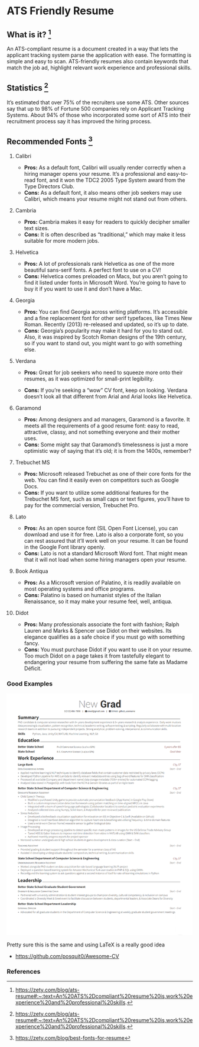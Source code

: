 # ATS Friendly Resume

## What is it? [^1]

An ATS-compliant resume is a document created in a way that lets the applicant tracking system parse the application with ease. The formatting is simple and easy to scan. ATS-friendly resumes also contain keywords that match the job ad, highlight relevant work experience and professional skills.

## Statistics [^1]

It’s estimated that over 75% of the recruiters use some ATS. Other sources say that up to 98% of Fortune 500 companies rely on Applicant Tracking Systems. About 94% of those who incorporated some sort of ATS into their recruitment process say it has improved the hiring process.

## Recommended Fonts [^2]

1. Calibri
    - **Pros:** As a default font, Calibri will usually render correctly when a hiring manager opens your resume. It’s a professional and easy-to-read font, and it won the TDC2 2005 Type System award from the Type Directors Club.
    - **Cons:** As a default font, it also means other job seekers may use Calibri, which means your resume might not stand out from others.
2. Cambria
    - **Pros:** Cambria makes it easy for readers to quickly decipher smaller text sizes.
    - **Cons:** It is often described as “traditional,” which may make it less suitable for more modern jobs.
3. Helvetica
    - **Pros:** A lot of professionals rank Helvetica as one of the more beautiful sans-serif fonts. A perfect font to use on a CV!
    - **Cons:** Helvetica comes preloaded on Macs, but you aren’t going to find it listed under fonts in Microsoft Word. You’re going to have to buy it if you want to use it and don’t have a Mac.
4. Georgia

    - **Pros:** You can find Georgia across writing platforms. It’s accessible and a fine replacement font for other serif typefaces, like Times New Roman. Recently (2013) re-released and updated, so it’s up to date.
    - **Cons:** Georgia’s popularity may make it hard for you to stand out. Also, it was inspired by Scotch Roman designs of the 19th century, so if you want to stand out, you might want to go with something else.
5. Verdana
    - **Pros:** Great for job seekers who need to squeeze more onto their resumes, as it was optimized for small-print legibility.

    - **Cons:** If you’re seeking a “wow” CV font, keep on looking. Verdana doesn’t look all that different from Arial and Arial looks like Helvetica.
6. Garamond
    - **Pros:** Among designers and ad managers, Garamond is a favorite. It meets all the requirements of a good resume font: easy to read, attractive, classy, and not something everyone and their mother uses.
    - **Cons:** Some might say that Garamond’s timelessness is just a more optimistic way of saying that it’s old; it is from the 1400s, remember?
7. Trebuchet MS
    - **Pros:** Microsoft released Trebuchet as one of their core fonts for the web. You can find it easily even on competitors such as Google Docs.
    - **Cons:** If you want to utilize some additional features for the Trebuchet MS font, such as small caps or text figures, you’ll have to pay for the commercial version, Trebuchet Pro.
8. Lato
    - **Pros:** As an open source font (SIL Open Font License), you can download and use it for free. Lato is also a corporate font, so you can rest assured that it’ll work well on your resume. It can be found in the Google Font library openly.
    - **Cons:** Lato is not a standard Microsoft Word font. That might mean that it will not load when some hiring managers open your resume.
9. Book Antiqua
    - **Pros:** As a Microsoft version of Palatino, it is readily available on most operating systems and office programs.
    - **Cons:** Palatino is based on humanist styles of the Italian Renaissance, so it may make your resume feel, well, antiqua.
10. Didot
    - **Pros:** Many professionals associate the font with fashion; Ralph Lauren and Marks & Spencer use Didot on their websites. Its elegance qualifies as a safe choice if you must go with something fancy.
    - **Cons:** You must purchase Didot if you want to use it on your resume. Too much Didot on a page takes it from tastefully elegant to endangering your resume from suffering the same fate as Madame Déficit.

### Good Examples

![FANNG New Grad](./images/FANNG-New-Grad.png)

Pretty sure this is the same and using LaTeX is a really good idea

- https://github.com/posquit0/Awesome-CV

### References

[^1]: https://zety.com/blog/ats-resume#:~:text=An%20ATS%2Dcompliant%20resume%20is,work%20experience%20and%20professional%20skills. 
[^2]: https://zety.com/blog/best-fonts-for-resume 
